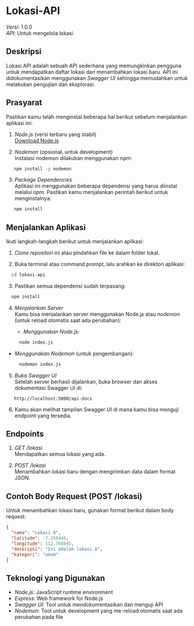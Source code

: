 # Lokasi-API

_Versi_: 1.0.0  
_API_: Untuk mengelola lokasi

## Deskripsi

Lokasi API adalah sebuah API sederhana yang memungkinkan pengguna untuk mendapatkan daftar lokasi dan menambahkan lokasi baru. API ini didokumentasikan menggunakan _Swagger UI_ sehingga memudahkan untuk melakukan pengujian dan eksplorasi.

## Prasyarat

Pastikan kamu telah menginstal beberapa hal berikut sebelum menjalankan aplikasi ini:

1. _Node.js_ (versi terbaru yang stabil)  
   [Download Node.js](https://nodejs.org/)

2. _Nodemon_ (opsional, untuk development)  
   Instalasi nodemon dilakukan menggunakan npm:

```bash
   npm install -g nodemon
```

3. _Package Dependencies_  
   Aplikasi ini menggunakan beberapa dependensi yang harus diinstal melalui _npm_. Pastikan kamu menjalankan perintah berikut untuk menginstalnya:

```bash
   npm install
```

## Menjalankan Aplikasi

Ikuti langkah-langkah berikut untuk menjalankan aplikasi:

1. _Clone repositori_ ini atau pindahkan file ke dalam folder lokal.

2. Buka terminal atau command prompt, lalu arahkan ke direktori aplikasi:

```bash
  cd lokasi-api
```

3. Pastikan semua dependensi sudah terpasang:

```bash
  npm install
```

4. _Menjalankan Server_  
   Kamu bisa menjalankan server menggunakan Node.js atau _nodemon_ (untuk reload otomatis saat ada perubahan):

   - _Menggunakan Node.js_:

```bash
     node index.js
```

- _Menggunakan Nodemon_ (untuk pengembangan):

```bash
     nodemon index.js
```

5. _Buka Swagger UI_  
   Setelah server berhasil dijalankan, buka browser dan akses dokumentasi Swagger UI di:

```
   http://localhost:5000/api-docs
```

6. Kamu akan melihat tampilan Swagger UI di mana kamu bisa menguji endpoint yang tersedia.

## Endpoints

1. _GET /lokasi_  
   Mendapatkan semua lokasi yang ada.

2. _POST /lokasi_  
   Menambahkan lokasi baru dengan mengirimkan data dalam format JSON.

## Contoh Body Request (POST /lokasi)

Untuk menambahkan lokasi baru, gunakan format berikut dalam body request:

```json
{
  "nama": "Lokasi A",
  "latitude": -7.250445,
  "longitude": 112.768845,
  "deskripsi": "Ini adalah lokasi A",
  "kategori": "umum"
}
```

## Teknologi yang Digunakan

- _Node.js_: JavaScript runtime environment
- _Express_: Web framework for Node.js
- _Swagger UI_: Tool untuk mendokumentasikan dan menguji API
- _Nodemon_: Tool untuk development yang me-reload otomatis saat ada perubahan pada file
